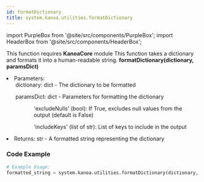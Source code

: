 ```yaml
---
id: formatDictionary
title: system.kanoa.utilities.formatDictionary
---
```


import PurpleBox from '@site/src/components/PurpleBox';
import HeaderBox from '@site/src/components/HeaderBox';

<PurpleBox>This function requires <b>KanoaCore</b> module</PurpleBox>
<HeaderBox header="Description">
    This function takes a dictionary and formats it into a human-readable string.
</HeaderBox>
<HeaderBox header="Syntax">
    <b>formatDictionary(dictionary, paramsDict)</b>
    <li>Parameters:<br />
        <ul>dictionary: dict - The dictionary to be formatted</ul>
        <ul>paramsDict: dict - Parameters for formatting the dictionary
            <ul>
                <ul></ul>
                <ul>'excludeNulls' (bool): If True, excludes null values from the output (default is False)</ul>
                <ul>'includeKeys' (list of str): List of keys to include in the output</ul>
            </ul>
        </ul>
    </li>
    <li>Returns: str - A formatted string representing the dictionary</li>
</HeaderBox>

### Code Example

```python
# Example Usage:
formatted_string = system.kanoa.utilities.formatDictionary(dictionary, paramsDict)

